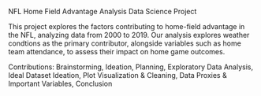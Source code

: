 NFL Home Field Advantage Analysis
Data Science Project

This project explores the factors contributing to home-field advantage in the NFL, analyzing data from 2000 to 2019. Our analysis explores weather condtions as the primary contributor, alongside variables such as home team attendance, to assess their impact on home game outcomes.

Contributions: Brainstorming, Ideation, Planning, Exploratory Data Analysis, Ideal Dataset Ideation, Plot Visualization & Cleaning, Data Proxies & Important Variables, Conclusion
